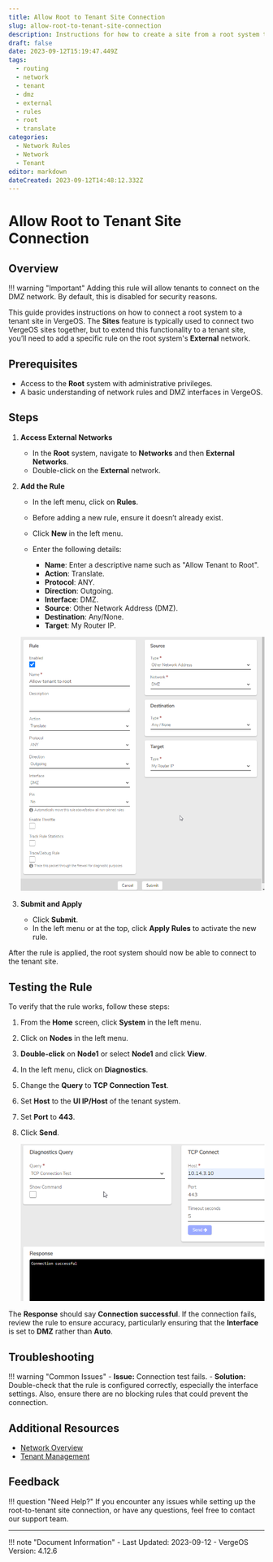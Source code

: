 ```yaml
---
title: Allow Root to Tenant Site Connection
slug: allow-root-to-tenant-site-connection
description: Instructions for how to create a site from a root system to a tenant
draft: false
date: 2023-09-12T15:19:47.449Z
tags:
  - routing
  - network
  - tenant
  - dmz
  - external
  - rules
  - root
  - translate
categories:
  - Network Rules
  - Network
  - Tenant
editor: markdown
dateCreated: 2023-09-12T14:48:12.332Z
---
```


# Allow Root to Tenant Site Connection

## Overview

!!! warning "Important"
    Adding this rule will allow tenants to connect on the DMZ network. By default, this is disabled for security reasons.

This guide provides instructions on how to connect a root system to a tenant site in VergeOS. The **Sites** feature is typically used to connect two VergeOS sites together, but to extend this functionality to a tenant site, you’ll need to add a specific rule on the root system's **External** network.

## Prerequisites

- Access to the **Root** system with administrative privileges.
- A basic understanding of network rules and DMZ interfaces in VergeOS.

## Steps

1. **Access External Networks**
   - In the **Root** system, navigate to **Networks** and then **External Networks**.
   - Double-click on the **External** network.

2. **Add the Rule**
   - In the left menu, click on **Rules**.
   - Before adding a new rule, ensure it doesn’t already exist.
   - Click **New** in the left menu.
   - Enter the following details:
   
     - **Name**: Enter a descriptive name such as "Allow Tenant to Root".
     - **Action**: Translate.
     - **Protocol**: ANY.
     - **Direction**: Outgoing.
     - **Interface**: DMZ.
     - **Source**: Other Network Address (DMZ).
     - **Destination**: Any/None.
     - **Target**: My Router IP.

   ![Rule Configuration](/public/2023-09-12_10_28_52-training___edit_rule__allow_tenant_to_root.png)

3. **Submit and Apply**
   - Click **Submit**.
   - In the left menu or at the top, click **Apply Rules** to activate the new rule.

After the rule is applied, the root system should now be able to connect to the tenant site.

## Testing the Rule

To verify that the rule works, follow these steps:

1. From the **Home** screen, click **System** in the left menu.
2. Click on **Nodes** in the left menu.
3. **Double-click** on **Node1** or select **Node1** and click **View**.
4. In the left menu, click on **Diagnostics**.
5. Change the **Query** to **TCP Connection Test**.
6. Set **Host** to the **UI IP/Host** of the tenant system.
7. Set **Port** to **443**.
8. Click **Send**.

   ![Diagnostics](/public/2023-09-12_11_12_21-training___diagnostics.png)

The **Response** should say **Connection successful**. If the connection fails, review the rule to ensure accuracy, particularly ensuring that the **Interface** is set to **DMZ** rather than **Auto**.

## Troubleshooting

!!! warning "Common Issues"
    - **Issue:** Connection test fails.
      - **Solution:** Double-check that the rule is configured correctly, especially the interface settings. Also, ensure there are no blocking rules that could prevent the connection.

## Additional Resources

- [Network Overview](/product-guide/networks/network-overview)
- [Tenant Management](/product-guide/tenants/create-tenants/)

## Feedback

!!! question "Need Help?"
    If you encounter any issues while setting up the root-to-tenant site connection, or have any questions, feel free to contact our support team.

---

!!! note "Document Information"
    - Last Updated: 2023-09-12
    - VergeOS Version: 4.12.6
